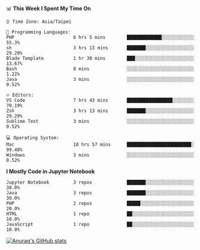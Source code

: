 <!--### Hi there 👋-->

<!--
**treevel/treevel** is a ✨ _special_ ✨ repository because its `README.md` (this file) appears on your GitHub profile.

Here are some ideas to get you started:

- 🔭 I’m currently working on ...
- 🌱 I’m currently learning ...
- 👯 I’m looking to collaborate on ...
- 🤔 I’m looking for help with ...
- 💬 Ask me about ...
- 📫 How to reach me: ...
- 😄 Pronouns: ...
- ⚡ Fun fact: ...
-->

<!--START_SECTION:waka-->
📊 **This Week I Spent My Time On** 

```text
⌚︎ Time Zone: Asia/Taipei

💬 Programming Languages: 
PHP                      6 hrs 5 mins        █████████████░░░░░░░░░░░░   55.3% 
sh                       3 hrs 13 mins       ███████░░░░░░░░░░░░░░░░░░   29.29% 
Blade Template           1 hr 30 mins        ███░░░░░░░░░░░░░░░░░░░░░░   13.67% 
Bash                     8 mins              ░░░░░░░░░░░░░░░░░░░░░░░░░   1.22% 
Java                     3 mins              ░░░░░░░░░░░░░░░░░░░░░░░░░   0.52%

🔥 Editors: 
VS Code                  7 hrs 43 mins       █████████████████░░░░░░░░   70.19% 
Zsh                      3 hrs 13 mins       ███████░░░░░░░░░░░░░░░░░░   29.29% 
Sublime Text             3 mins              ░░░░░░░░░░░░░░░░░░░░░░░░░   0.52%

💻 Operating System: 
Mac                      10 hrs 57 mins      ████████████████████████░   99.48% 
Windows                  3 mins              ░░░░░░░░░░░░░░░░░░░░░░░░░   0.52%

```

**I Mostly Code in Jupyter Notebook** 

```text
Jupyter Notebook         3 repos             ███████░░░░░░░░░░░░░░░░░░   30.0% 
Java                     3 repos             ███████░░░░░░░░░░░░░░░░░░   30.0% 
PHP                      2 repos             █████░░░░░░░░░░░░░░░░░░░░   20.0% 
HTML                     1 repo              ██░░░░░░░░░░░░░░░░░░░░░░░   10.0% 
JavaScript               1 repo              ██░░░░░░░░░░░░░░░░░░░░░░░   10.0%

```



<!--END_SECTION:waka-->

<!-- GitHub Stats Card-->
[![Anurag's GitHub stats](https://github-readme-stats.vercel.app/api?username=treevel&show_icons=true&theme=monokai&count_private=true)](https://github.com/anuraghazra/github-readme-stats)
